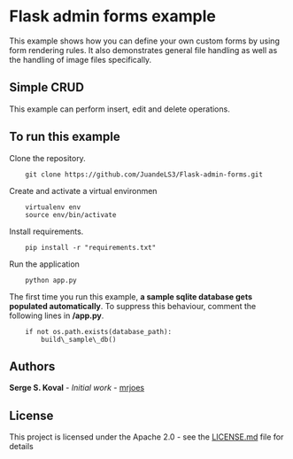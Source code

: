 # Flask admin forms example

This example shows how you can define your own custom forms by using form rendering rules. It also demonstrates general file handling as well as the handling of image files specifically.

## Simple CRUD
This example can perform insert, edit and delete operations.

## To run this example
Clone the repository.

		git clone https://github.com/JuandeLS3/Flask-admin-forms.git
			

Create and activate a virtual environmen

		virtualenv env
		source env/bin/activate

Install requirements.

		pip install -r "requirements.txt"

Run the application

		python app.py

The first time you run this example, **a sample sqlite database gets populated automatically**. To suppress this behaviour, comment the following lines in **/app.py**.

		if not os.path.exists(database_path):
		    build\_sample\_db()

## Authors

**Serge S. Koval** - *Initial work* - [mrjoes](https://github.com/flask-admin/flask-admin/commits?author=mrjoes)

## License

This project is licensed under the Apache 2.0 - see the [LICENSE.md](LICENSE.md) file for details
